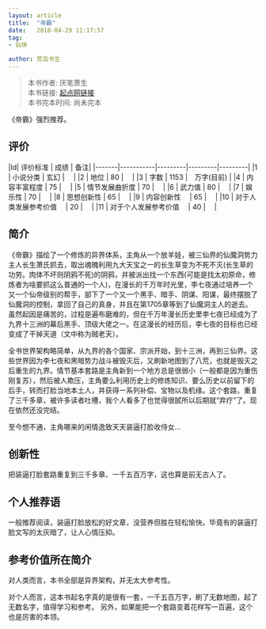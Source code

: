 ```yaml
---
layout: article
title:  "帝霸"
date:   2018-04-29 11:17:57
tag:
- 仙侠

author: 荒岛书生
---
```


> 本书作者:  厌笔萧生  
> 本书链接:  [起点网链接](https://book.qidian.com/info/3258971)  
> 本书完本时间: 尚未完本

《帝霸》强烈推荐。
<!---more--->


## 评价

|Id| 评价标准   |  成绩 | 备注|
|-------|-----------|---------|---------|---------|
|1 | 小说分类        | 玄幻  |　 |
|2 | 地位            | 80  |　 |
|3 | 字数            | 1153  |　万字(目前) |
|4 | 内容丰富程度     | 75  |　 |
|5 | 情节发展曲折度    | 70  |　 |
|6 | 武力值          | 80  |　 |
|7 | 娱乐性           | 70  |　 |
|8 | 思想创新性       | 65  |　 |
|9 | 内容创新性　      | 65  |　 |
|10 | 对于人类发展参考价值　        | 20  |　 |
|11 | 对于个人发展参考价值　        | 40  |　 |

## 简介
《帝霸》描绘了一个修炼的异界体系，主角从一个放羊娃，被三仙界的仙魔洞势力主人长生萧氏抓去，取出魂魄利用九大天宝之一的长生草变为不死不灭(长生草的功劳。肉体不坏则阴鸦不死)的阴鸦，并被派出找一个东西(可能是找太初原命，修炼者为啥要抓这么普通的一个人)，在漫长的千万年时光里，李七夜通过培养一个又一个仙帝级别的帮手，部下了一个又一个黑手、暗手、阴谋、阳谋，最终摆脱了仙魔洞的控制，拿回了自己的真身，并且在第1705章等到了仙魔洞主人的逝去。虽然起因是痛苦的，过程是遍布磨难的，但在千万年漫长历史里李七夜已经成为了九界十三洲的幕后黑手、顶级大佬之一。在这漫长的经历后，李七夜的目标也已经变成了干掉天道（文中称为贼老天）。

全书世界架构略简单，从九界的各个国家、宗派开始，到十三洲，再到三仙界。这些世界因为李七夜和黑暗势力战斗被毁灭后，又刷新地图到了八荒，也就是毁灭之后重生的九界。情节基本套路是主角新到一个地方总是很弱小（一般都是因为重伤刚复苏），然后被人欺压，主角要么利用历史上的修炼知识、要么历史以前留下的后手，转而打脸当地本土人，并获得一系列补偿、宝物以及机缘。这个套路，重复了三千多章，被许多读者吐槽，我个人看多了也觉得很腻所以后期就“弃疗”了。现在依然还没完结。

至今想不通，主角哪来的闲情逸致天天装逼打脸收侍女...


## 创新性
把装逼打脸套路重复到三千多章、一千五百万字，这也算是前无古人了。

## 个人推荐语
一般推荐阅读，装逼打脸放松的好文章，没营养但胜在轻松愉快。毕竟有的装逼打脸文写的太灰暗了，让人心情压抑。

## 参考价值所在简介
对人类而言，本书全部是异界架构，并无太大参考性。

对个人而言，这本书起名字真的是很有一套，一千五百万字，刷了无数地图，起了无数名字，值得学习和参考。
另外，如果能把一个套路变着花样写一百遍，这个也是厉害的本领。
